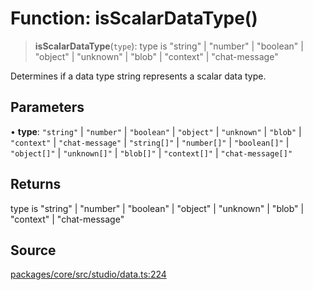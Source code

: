 # Function: isScalarDataType()

> **isScalarDataType**(`type`): type is "string" \| "number" \| "boolean" \| "object" \| "unknown" \| "blob" \| "context" \| "chat-message"

Determines if a data type string represents a scalar data type.

## Parameters

• **type**: `"string"` \| `"number"` \| `"boolean"` \| `"object"` \| `"unknown"` \| `"blob"` \| `"context"` \| `"chat-message"` \| `"string[]"` \| `"number[]"` \| `"boolean[]"` \| `"object[]"` \| `"unknown[]"` \| `"blob[]"` \| `"context[]"` \| `"chat-message[]"`

## Returns

type is "string" \| "number" \| "boolean" \| "object" \| "unknown" \| "blob" \| "context" \| "chat-message"

## Source

[packages/core/src/studio/data.ts:224](https://github.com/VictorS67/encre/blob/42c3bddca4be2d23ad959c1c99381eefbf43789c/packages/core/src/studio/data.ts#L224)
